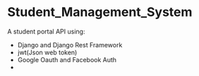 # Student_Management_System
A student portal API using: 
* Django and Django Rest Framework 
*  jwt(Json web token)
* Google Oauth and Facebook Auth
* 
